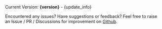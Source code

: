 Current Version: **{version}** - {update_info}

Encountered any issues? Have suggestions or feedback? Feel free to raise an Issue / PR / Discussions for improvement on [Github](https://github.com/yuka-friends/after-you).